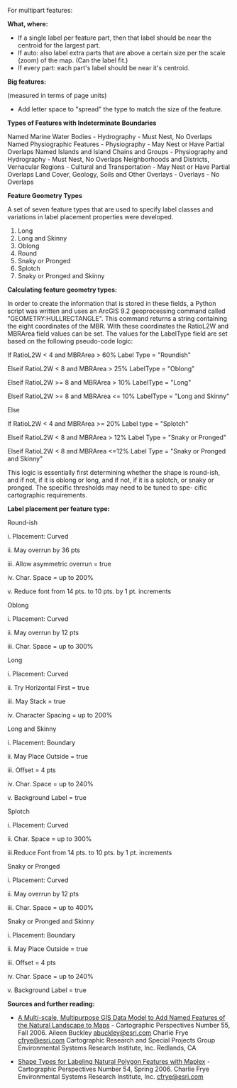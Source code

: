 For multipart features:

**What, where:**

* If a single label per feature part, then that label should be near the centroid for the largest part.
* If auto: also label extra parts that are above a certain size per the scale (zoom) of the map. (Can the label fit.)
* If every part: each part's label should be near it's centroid.

**Big features:**

(measured in terms of page units)

* Add letter space to "spread" the type to match the size of the feature.

**Types of Features with Indeterminate Boundaries**

Named Marine Water Bodies - Hydrography - Must Nest, No Overlaps
Named Physiographic Features - Physiography - May Nest or Have Partial Overlaps
Named Islands and Island Chains and Groups - Physiography and Hydrography - Must Nest, No Overlaps
Neighborhoods and Districts, Vernacular Regions - Cultural and Transportation - May Nest or Have Partial Overlaps
Land Cover, Geology, Soils and Other Overlays - Overlays - No Overlaps

**Feature Geometry Types**

A set of seven feature types that are used to specify label classes and variations in label placement properties were developed. 

1. Long 
2. Long and Skinny 
3. Oblong 
4. Round
5. Snaky or Pronged 
6. Splotch 
7. Snaky or Pronged and Skinny

**Calculating feature geometry types:**

In order to create the information that is stored in these fields, a Python script was written and uses an ArcGIS 9.2 geoprocessing command called "GEOMETRY:HULLRECTANGLE". This command returns a string containing the eight coordinates of the MBR. With these coordinates the RatioL2W and MBRArea field values can be set. The values for the LabelType field are set based on the following pseudo-code logic:

If RatioL2W < 4 and MBRArea > 60% Label Type = "Roundish"

Elseif RatioL2W < 8 and MBRArea > 25% LabelType = "Oblong"

Elseif RatioL2W >= 8 and MBRArea > 10% LabelType = "Long"

Elseif RatioL2W >= 8 and MBRArea <= 10% LabelType = "Long and Skinny"

Else 

  If RatioL2W < 4 and MBRArea >= 20% Label type = "Splotch" 

  Elseif RatioL2W < 8 and MBRArea > 12% Label Type = "Snaky or Pronged" 

  Elseif RatioL2W < 8 and MBRArea <=12% Label Type = "Snaky or Pronged and Skinny"


This logic is essentially first determining whether the shape is round-ish, and if not, if it is oblong or long, and if not, if it is a splotch, or snaky or pronged. The specific thresholds may need to be tuned to spe- cific cartographic requirements.

**Label placement per feature type:**

Round-ish

i.	Placement: Curved

ii.	May overrun by 36 pts 

iii.	Allow asymmetric overrun = true


iv.	Char. Space = up to 200% 

v.	Reduce font from 14 pts. to 10 pts. by 1 pt. increments 

Oblong 

i. Placement: Curved 

ii. May overrun by 12 pts 

iii. Char. Space = up to 300%

Long

i. Placement: Curved 

ii. Try Horizontal First = true 

iii. May Stack = true 

iv. Character Spacing = up to 200%


Long and Skinny


i. Placement: Boundary 

ii. May Place Outside = true 

iii. Offset = 4 pts 

iv. Char. Space = up to 240% 

v. Background Label = true


Splotch


i. Placement: Curved 

ii. Char. Space = up to 300% 

iii.Reduce Font from 14 pts. to 10 pts. by 1 pt. increments

Snaky or Pronged


i. Placement: Curved 

ii. May overrun by 12 pts 

iii. Char. Space = up to 400%


Snaky or Pronged and Skinny

i.	Placement: Boundary


ii.	May Place Outside = true 

iii.	Offset = 4 pts


iv.	Char. Space = up to 240% 

v.	Background Label = true


**Sources and further reading:**

* [A Multi-scale, Multipurpose GIS Data Model to Add Named Features of the Natural Landscape to Maps](http://nacis.org/documents_upload/cp55fall2006.pdf) - Cartographic Perspectives Number 55, Fall 2006. Aileen Buckley abuckley@esri.com
Charlie Frye cfrye@esri.com Cartographic Research and Special Projects Group Environmental Systems Research Institute, Inc. Redlands, CA

* [Shape Types for Labeling Natural Polygon Features with Maplex](http://nacis.org/documents_upload/cp54spring2006.pdf) - Cartographic Perspectives Number 54, Spring 2006. Charlie Frye Environmental Systems Research Institute, Inc. cfrye@esri.com